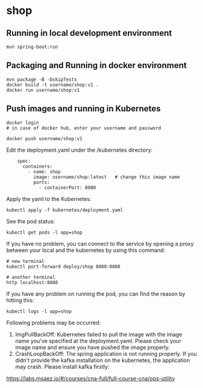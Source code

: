 # shop

## Running in local development environment

```
mvn spring-boot:run
```

## Packaging and Running in docker environment

```
mvn package -B -DskipTests
docker build -t username/shop:v1 .
docker run username/shop:v1
```

## Push images and running in Kubernetes

```
docker login 
# in case of docker hub, enter your username and password

docker push username/shop:v1
```

Edit the deployment.yaml under the /kubernetes directory:
```
    spec:
      containers:
        - name: shop
          image: username/shop:latest   # change this image name
          ports:
            - containerPort: 8080

```

Apply the yaml to the Kubernetes:
```
kubectl apply -f kubernetes/deployment.yaml
```

See the pod status:
```
kubectl get pods -l app=shop
```

If you have no problem, you can connect to the service by opening a proxy between your local and the kubernetes by using this command:
```
# new terminal
kubectl port-forward deploy/shop 8080:8080

# another terminal
http localhost:8080
```

If you have any problem on running the pod, you can find the reason by hitting this:
```
kubectl logs -l app=shop
```

Following problems may be occurred:

1. ImgPullBackOff:  Kubernetes failed to pull the image with the image name you've specified at the deployment.yaml. Please check your image name and ensure you have pushed the image properly.
1. CrashLoopBackOff: The spring application is not running properly. If you didn't provide the kafka installation on the kubernetes, the application may crash. Please install kafka firstly:

https://labs.msaez.io/#/courses/cna-full/full-course-cna/ops-utility

